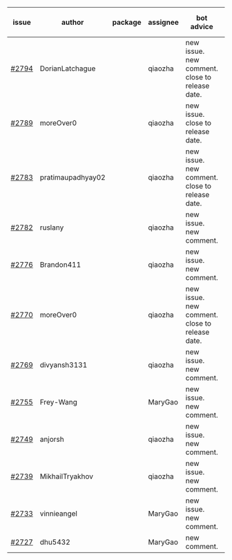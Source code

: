 | issue | author | package | assignee | bot advice | created date of issue | target release date | date from target |
| ------ | ------ | ------ | ------ | ------ | ------ | ------ | :-----: |
| [#2794](https://github.com/Azure/sdk-release-request/issues/2794) | DorianLatchague |  | qiaozha | new issue. new comment. close to release date.  | 05-12 | 05-16 | 0 |
| [#2789](https://github.com/Azure/sdk-release-request/issues/2789) | moreOver0 |  | qiaozha | new issue. close to release date.  | 05-12 | 05-19 | 2 |
| [#2783](https://github.com/Azure/sdk-release-request/issues/2783) | pratimaupadhyay02 |  | qiaozha | new issue. new comment. close to release date.  | 05-12 | 05-16 | 0 |
| [#2782](https://github.com/Azure/sdk-release-request/issues/2782) | ruslany |  | qiaozha | new issue. new comment. | 05-12 | 05-24 |  |
| [#2776](https://github.com/Azure/sdk-release-request/issues/2776) | Brandon411 |  | qiaozha | new issue. new comment. | 05-11 | 05-13 |  |
| [#2770](https://github.com/Azure/sdk-release-request/issues/2770) | moreOver0 |  | qiaozha | new issue. new comment. close to release date.  | 05-10 | 05-17 | 0 |
| [#2769](https://github.com/Azure/sdk-release-request/issues/2769) | divyansh3131 |  | qiaozha | new issue. new comment. | 05-10 | 06-07 |  |
| [#2755](https://github.com/Azure/sdk-release-request/issues/2755) | Frey-Wang |  | MaryGao | new issue. new comment. | 05-05 | 05-12 |  |
| [#2749](https://github.com/Azure/sdk-release-request/issues/2749) | anjorsh |  | qiaozha | new issue. new comment. | 04-29 | 05-02 |  |
| [#2739](https://github.com/Azure/sdk-release-request/issues/2739) | MikhailTryakhov |  | qiaozha | new issue. new comment. | 04-25 | 05-02 |  |
| [#2733](https://github.com/Azure/sdk-release-request/issues/2733) | vinnieangel |  | MaryGao | new issue. new comment. | 04-21 | 05-05 |  |
| [#2727](https://github.com/Azure/sdk-release-request/issues/2727) | dhu5432 |  | MaryGao | new comment. | 04-21 | 05-02 |  |

